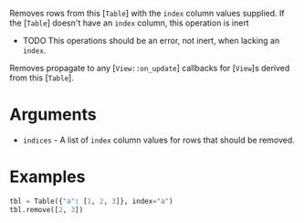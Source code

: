Removes rows from this [`Table`] with the `index` column values supplied. If
the [`Table`] doesn't have an `index` column, this operation is inert

-   TODO This operations should be an error, not inert, when lacking an `index`.

Removes propagate to any [`View::on_update`] callbacks for [`View`]s derived
from this [`Table`].

# Arguments

-   `indices` - A list of `index` column values for rows that should be removed.

# Examples

```python
tbl = Table({"a": [1, 2, 3]}, index="a")
tbl.remove([2, 3])
```
